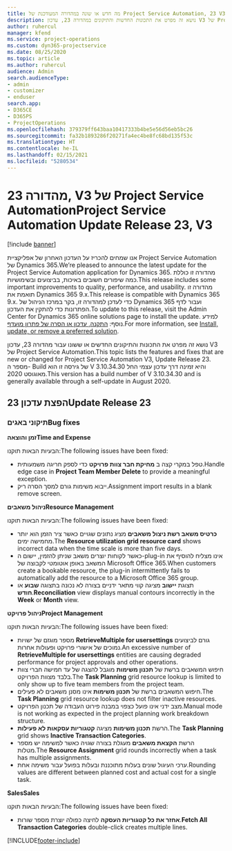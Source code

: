 ```yaml
---
title: מה חדש או שונה במהדורה המעודכנת של Project Service Automation, 23 V3
description: נושא זה מפרט את התכונות החדשות והתיקונים במהדורה 23, עדכון V3 של Project Service Automation.
author: ruhercul
manager: kfend
ms.service: project-operations
ms.custom: dyn365-projectservice
ms.date: 08/25/2020
ms.topic: article
ms.author: ruhercul
audience: Admin
search.audienceType:
- admin
- customizer
- enduser
search.app:
- D365CE
- D365PS
- ProjectOperations
ms.openlocfilehash: 379379ff643baa10417333b4be5e56d56eb5bc26
ms.sourcegitcommit: fa32b1893286f20271fa4ec4be8fc68bd135f53c
ms.translationtype: HT
ms.contentlocale: he-IL
ms.lasthandoff: 02/15/2021
ms.locfileid: "5280534"
---
```

# <a name="project-service-automation-update-release-23-v3"></a><span data-ttu-id="a9a2d-103">מהדורה 23, V3 של Project Service Automation</span><span class="sxs-lookup"><span data-stu-id="a9a2d-103">Project Service Automation Update Release 23, V3</span></span>

[!include [banner](../includes/psa-now-project-operations.md)]

<span data-ttu-id="a9a2d-104">אנו שמחים להכריז על העדכון האחרון של אפליקציית Project Service Automation של Dynamics 365.</span><span class="sxs-lookup"><span data-stu-id="a9a2d-104">We’re pleased to announce the latest update for the Project Service Automation application for Dynamics 365.</span></span> <span data-ttu-id="a9a2d-105">מהדורה זו כוללת כמה שיפורים חשובים באיכות, בביצועים ובשימושיות.</span><span class="sxs-lookup"><span data-stu-id="a9a2d-105">This release includes some important improvements to quality, performance, and usability.</span></span> <span data-ttu-id="a9a2d-106">מהדורה זו תואמת את Dynamics 365 9.x.</span><span class="sxs-lookup"><span data-stu-id="a9a2d-106">This release is compatible with Dynamics 365 9.x.</span></span> <span data-ttu-id="a9a2d-107">כדי לעדכן למהדורה זו, בקר במרכז הניהול של Dynamics 365 ועבור לדף הפתרונות כדי להתקין את העדכון.</span><span class="sxs-lookup"><span data-stu-id="a9a2d-107">To update to this release, visit the Admin Center for Dynamics 365 online solutions page to install the update.</span></span> <span data-ttu-id="a9a2d-108">למידע נוסף: [התקנה, עדכון או הסרה של פתרון מועדף](https://docs.microsoft.com/power-platform/admin/install-remove-preferred-solution).</span><span class="sxs-lookup"><span data-stu-id="a9a2d-108">For more information, see [Install, update, or remove a preferred solution](https://docs.microsoft.com/power-platform/admin/install-remove-preferred-solution).</span></span>

<span data-ttu-id="a9a2d-109">נושא זה מפרט את התכונות והתיקונים החדשים או ששונו עבור מהדורה 23, עדכון V3 של Project Service Automation.</span><span class="sxs-lookup"><span data-stu-id="a9a2d-109">This topic lists the features and fixes that are new or changed for Project Service Automation V3, Update Release 23.</span></span> <span data-ttu-id="a9a2d-110">מספר ה- Build של גירסה זו הוא V 3.10.34.30 והיא זמינה דרך עדכון עצמי החל מאוגוסט 2020.</span><span class="sxs-lookup"><span data-stu-id="a9a2d-110">This version has a build number of V 3.10.34.30 and is generally available through a self-update in August 2020.</span></span>

## <a name="update-release-23"></a><span data-ttu-id="a9a2d-111">הפצת עדכון 23</span><span class="sxs-lookup"><span data-stu-id="a9a2d-111">Update Release 23</span></span>

### <a name="bug-fixes"></a><span data-ttu-id="a9a2d-112">תיקוני באגים</span><span class="sxs-lookup"><span data-stu-id="a9a2d-112">Bug fixes</span></span>

<span data-ttu-id="a9a2d-113">**זמן והוצאה**</span><span class="sxs-lookup"><span data-stu-id="a9a2d-113">**Time and Expense**</span></span>

<span data-ttu-id="a9a2d-114">הבעיות הבאות תוקנו:</span><span class="sxs-lookup"><span data-stu-id="a9a2d-114">The following issues have been fixed:</span></span>
- <span data-ttu-id="a9a2d-115">טפל במקרי קצה ב **מחיקת חבר צוות פרויקט** כדי לספק חריגה משמעותית.</span><span class="sxs-lookup"><span data-stu-id="a9a2d-115">Handle edge case in **Project Team Member Delete** to provide a meaningful exception.</span></span>
- <span data-ttu-id="a9a2d-116">ייבוא משימות גורם למסך הסרה ריק.</span><span class="sxs-lookup"><span data-stu-id="a9a2d-116">Assignment import results in a blank remove screen.</span></span>

<span data-ttu-id="a9a2d-117">**ניהול משאבים**</span><span class="sxs-lookup"><span data-stu-id="a9a2d-117">**Resource Management**</span></span>

<span data-ttu-id="a9a2d-118">הבעיות הבאות תוקנו:</span><span class="sxs-lookup"><span data-stu-id="a9a2d-118">The following issues have been fixed:</span></span>

- <span data-ttu-id="a9a2d-119">**כרטיס משאב רשת ניצול משאבים** מציג נתונים שגויים כאשר ציר הזמן הוא יותר מחמישה ימים.</span><span class="sxs-lookup"><span data-stu-id="a9a2d-119">The **Resource utilization grid resource card** shows incorrect data when the time scale is more than five days.</span></span>
- <span data-ttu-id="a9a2d-120">כאשר לקוחות יוצרים משאב שניתן להזמין, יישום ה-plug-in אינו מצליח להוסיף את המשאב באופן אוטומטי לקבוצה של Microsoft Office 365.</span><span class="sxs-lookup"><span data-stu-id="a9a2d-120">When customers create a bookable resource, the plug-in intermittently fails to automatically add the resource to a Microsoft Office 365 group.</span></span>
- <span data-ttu-id="a9a2d-121">תצוגת **יישוב‬** מציגה קווי מתאר ידניים בצורה לא נכונה בתצוגה **שבוע** או **חודש**.</span><span class="sxs-lookup"><span data-stu-id="a9a2d-121">**Reconciliation** view displays manual contours incorrectly in the **Week** or **Month** view.</span></span>

<span data-ttu-id="a9a2d-122">**ניהול פרויקט**</span><span class="sxs-lookup"><span data-stu-id="a9a2d-122">**Project Management**</span></span>

<span data-ttu-id="a9a2d-123">הבעיות הבאות תוקנו:</span><span class="sxs-lookup"><span data-stu-id="a9a2d-123">The following issues have been fixed:</span></span>

- <span data-ttu-id="a9a2d-124">מספר מוגזם של ישויות **RetrieveMultiple for usersettings** גורם לביצועים נמוכים של אישורי פרויקט ופעולות אחרות.</span><span class="sxs-lookup"><span data-stu-id="a9a2d-124">An excessive number of **RetrieveMultiple for usersettings** entities are causing degraded performance for project approvals and other operations.</span></span>
- <span data-ttu-id="a9a2d-125">חיפוש המשאבים ברשת של **תכנון משימות** מוגבל להצגה של עד חמישה חברי צוות בלבד מצוות הפרויקט.</span><span class="sxs-lookup"><span data-stu-id="a9a2d-125">The **Task Planning** grid resource lookup is limited to only show up to five team members from the project team.</span></span> 
- <span data-ttu-id="a9a2d-126">חיפוש המשאבים ברשת של **תכנון משימות** אינו מסנן משאבים לא פעילים.</span><span class="sxs-lookup"><span data-stu-id="a9a2d-126">The **Task Planning** grid resource lookup does not filter inactive resources.</span></span>
- <span data-ttu-id="a9a2d-127">מצב ידני אינו פועל כצפוי במבנה פירוט העבודה של תכנון הפרויקט.</span><span class="sxs-lookup"><span data-stu-id="a9a2d-127">Manual mode is not working as expected in the project planning work breakdown structure.</span></span>
- <span data-ttu-id="a9a2d-128">הרשת **תכנון משימות** מציגה **קטגוריות עסקאות לא פעילות**.</span><span class="sxs-lookup"><span data-stu-id="a9a2d-128">The **Task Planning** grid shows **Inactive Transaction Categories**.</span></span>
- <span data-ttu-id="a9a2d-129">הרשת **הקצאת משאבים** מעגלת בצורה שגויה כאשר למשימה יש מספר מטלות.</span><span class="sxs-lookup"><span data-stu-id="a9a2d-129">The **Resource Assignment** grid rounds incorrectly when a task has multiple assignments.</span></span>
- <span data-ttu-id="a9a2d-130">ערכי העיגול שונים בעלות מתוכננת ובעלות בפועל עבור משימה אחת.</span><span class="sxs-lookup"><span data-stu-id="a9a2d-130">Rounding values are different between planned cost and actual cost for a single task.</span></span>

<span data-ttu-id="a9a2d-131">**Sales**</span><span class="sxs-lookup"><span data-stu-id="a9a2d-131">**Sales**</span></span>

<span data-ttu-id="a9a2d-132">הבעיות הבאות תוקנו:</span><span class="sxs-lookup"><span data-stu-id="a9a2d-132">The following issues have been fixed:</span></span>

- <span data-ttu-id="a9a2d-133">**אחזר את כל קטגוריות העסקה** לחיצה כפולה יוצרת מספר שורות.</span><span class="sxs-lookup"><span data-stu-id="a9a2d-133">**Fetch All Transaction Categories** double-click creates multiple lines.</span></span>


[!INCLUDE[footer-include](../includes/footer-banner.md)]